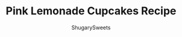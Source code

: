 ---
layout: ../../layouts/MarkdownPostLayout.astro
title: Pink Lemonade Cupcakes Recipe
author: ShugarySweets
pubDate: 2021-04-06
description: " If summer were a cupcake, it would be a Pink Lemonade Cupcake! Made from scratch with fresh lemon flavor and a smooth frosting, these cupcakes make summer fun last all year old. Don&#x27;t forget the snazzy garnishes!"
image_url: https://www.shugarysweets.com/wp-content/uploads/2014/08/pink-lemonade-cupcakes-1.jpg
tags: ["Cupcake","American"]
calories: 341
protein: 3
carbohydrates: 55
fats: 14
fiber: 3
ingredients: ["5 large Egg Whites","1/2 cup Skim Milk","1 Lemon, zested","3/4 cup Unsalted Butter, softened","1 3/4 cups Granulated Sugar","2 1/2 cups Cake Flour","1 tablespoon Baking Powder","1/2 teaspoon Kosher Salt","1/4 cup Frozen Pink Lemonade Concentrate, thawed","1 cup Unsalted Butter, softened","4 cups Powdered Sugar","6 tablespoons Frozen Pink Lemonade Concentrate, thawed","Sprinkles","24 Lemon Wedges"]
serves: 24
time: "45 minutes"
prepTime: "30 minutes"
instructions: ["In a small bowl, whisk together the egg whites, milk and lemon zest. Set aside.","In a large mixing bowl, combine the butter and sugar. Beat for 2-3 minutes until smooth.","Add in the cake flour, baking powder and salt. Beat until combined.","Add the egg mixture and beat on high for 2 minutes.","Slowly add the pink lemonade. Beat another 2 minutes until fluffy.","Drop the batter into cupcake tins with liners (about 2/3 full). Bake at 350°F for about 15 minutes.","Remove and cool completely before frosting.","Beat butter for 4 minutes with whisk attachment on an electric mixer. You want the butter to be smooth and pale in color.","Add powdered sugar and pink lemonade. Beat an additional 3-5 minutes, until smooth and fluffy (scrape down sides of bowl as needed).","Add food coloring if desired.","Pipe onto cupcakes (I used an open tip) and add sprinkles immediately."]
nutrition: ["341 calories","55 grams carbohydrates","36 milligrams cholesterol","14 grams fat","3 grams fiber","3 grams protein","8 grams saturated fat","123 milligrams sodium","37 grams sugar","0 grams trans fat","5 grams unsaturated fat"]
---